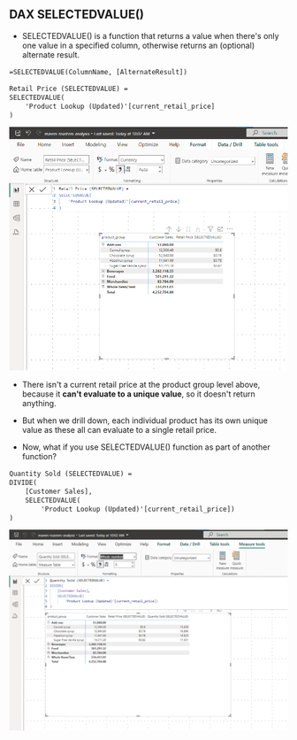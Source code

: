 ## DAX SELECTEDVALUE()

- SELECTEDVALUE() is a function that returns a value when there's only one value in a specified column, otherwise returns an (optional) alternate result.


```
=SELECTEDVALUE(ColumnName, [AlternateResult])
```


```
Retail Price (SELECTEDVALUE) = 
SELECTEDVALUE(
    'Product Lookup (Updated)'[current_retail_price]
)
```


![SELECTEDVALUE](/Table_pictures/SELECTEDVALUE.png "SELECTEDVALUE()")


- There isn't a current retail price at the product group level above, because it **can't evaluate to a unique value**, so it doesn't return anything.


- But when we drill down, each individual product has its own unique value as these all can evaluate to a single retail price. 


- Now, what if you use SELECTEDVALUE() function as part of another function?


```
Quantity Sold (SELECTEDVALUE) =
DIVIDE(
    [Customer Sales],
    SELECTEDVALUE(
        'Product Lookup (Updated)'[current_retail_price])
)
```

![SELECTEDVALUE_within_another_function](/Table_pictures/SELECTEDVALUE_within_another_function.png "SELECTEDVALUE within another function")


